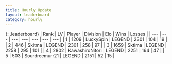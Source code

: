 ```yaml
---
title: Hourly Update
layout: leaderboard
category: hourly
---
```


{: .leaderboard}
| Rank | LV | Player | Division | Elo | Wins | Losses |
| --- | --- | --- | --- | --- | --- | --- |
| <span data-change="0">1</span> | 1209 | <span title="ID: 498412">LuckySpin</span> | LEGEND | <span data-change="0">2301</span> | <span data-change="0">104</span> | <span data-change="0">19</span> |
| <span data-change="0">2</span> | 446 | <span title="ID: 402846">Skitma</span> | LEGEND | <span data-change="0">2301</span> | <span data-change="0">258</span> | <span data-change="0">97</span> |
| <span data-change="0">3</span> | 1659 | <span title="ID: 353063">Sktima</span> | LEGEND | <span data-change="0">2258</span> | <span data-change="0">295</span> | <span data-change="0">101</span> |
| <span data-change="0">4</span> | 2802 | <span title="ID: 164871">KawashiroNitori</span> | LEGEND | <span data-change="4">2251</span> | <span data-change="1">164</span> | <span data-change="0">47</span> |
| <span data-change="0">5</span> | 503 | <span title="ID: 633686">Sourdreemurr21</span> | LEGEND | <span data-change="0">2151</span> | <span data-change="0">52</span> | <span data-change="0">15</span> |